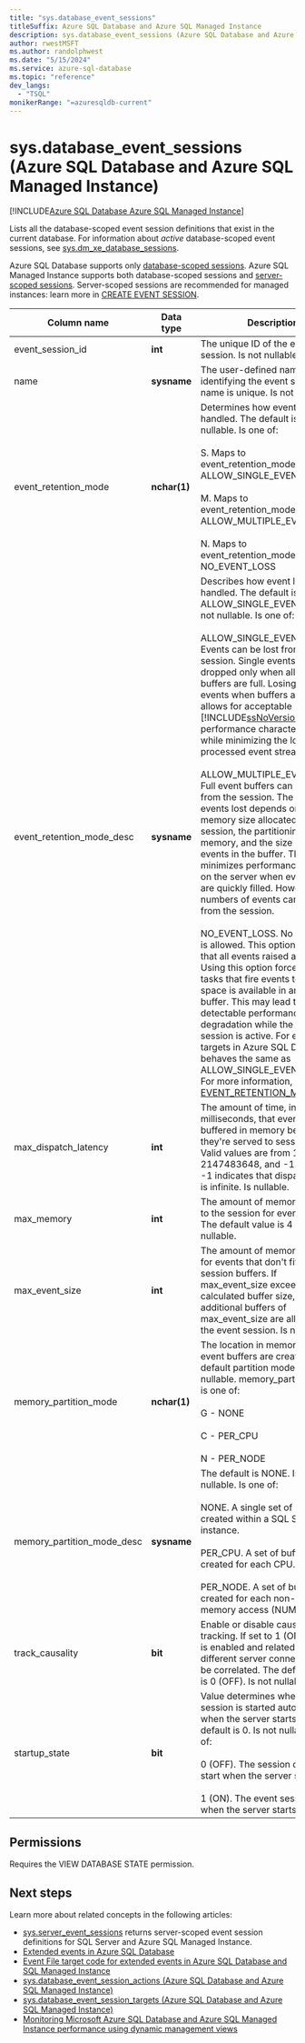 ```yaml
---
title: "sys.database_event_sessions"
titleSuffix: Azure SQL Database and Azure SQL Managed Instance
description: sys.database_event_sessions (Azure SQL Database and Azure SQL Managed Instance)
author: rwestMSFT
ms.author: randolphwest
ms.date: "5/15/2024"
ms.service: azure-sql-database
ms.topic: "reference"
dev_langs:
  - "TSQL"
monikerRange: "=azuresqldb-current"
---
```

# sys.database_event_sessions (Azure SQL Database and Azure SQL Managed Instance)
[!INCLUDE[Azure SQL Database Azure SQL Managed Instance](../../includes/applies-to-version/asdb-asdbmi.md)]

Lists all the database-scoped event session definitions that exist in the current database. For information about *active* database-scoped event sessions, see [sys.dm_xe_database_sessions](../system-dynamic-management-views/sys-dm-xe-database-sessions-azure-sql-database.md).

Azure SQL Database supports only [database-scoped sessions](/azure/azure-sql/database/xevent-db-diff-from-svr). Azure SQL Managed Instance supports both database-scoped sessions and [server-scoped sessions](../extended-events/extended-events.md). Server-scoped sessions are recommended for managed instances: learn more in [CREATE EVENT SESSION](../../t-sql/statements/create-event-session-transact-sql.md#code-examples-can-differ-for-azure-sql-database-and-sql-managed-instance).
  
|Column name|Data type|Description|  
|-----------------|---------------|-----------------|  
|event_session_id|**int**|The unique ID of the event session. Is not nullable.|  
|name|**sysname**|The user-defined name for identifying the event session. name is unique. Is not nullable.|  
|event_retention_mode|**nchar(1)**|Determines how event loss is handled. The default is S. Is not nullable. Is one of:<br /><br /> S. Maps to event_retention_mode_desc = ALLOW_SINGLE_EVENT_LOSS<br /><br /> M. Maps to event_retention_mode_desc = ALLOW_MULTIPLE_EVENT_LOSS<br /><br /> N. Maps to event_retention_mode_desc = NO_EVENT_LOSS|  
|event_retention_mode_desc|**sysname**|Describes how event loss is handled. The default is ALLOW_SINGLE_EVENT_LOSS. Is not nullable. Is one of:<br /><br /> ALLOW_SINGLE_EVENT_LOSS. Events can be lost from the session. Single events are dropped only when all event buffers are full. Losing single events when buffers are full allows for acceptable [!INCLUDE[ssNoVersion](../../includes/ssnoversion-md.md)] performance characteristics, while minimizing the loss in the processed event stream.<br /><br /> ALLOW_MULTIPLE_EVENT_LOSS. Full event buffers can be lost from the session. The number of events lost depends on the memory size allocated to the session, the partitioning of the memory, and the size of the events in the buffer. This option minimizes performance impact on the server when event buffers are quickly filled. However, large numbers of events can be lost from the session.<br /><br /> NO_EVENT_LOSS. No event loss is allowed. This option ensures that all events raised are retained. Using this option forces all the tasks that fire events to wait until space is available in an event buffer. This may lead to detectable performance degradation while the event session is active. For event file targets in Azure SQL Database, behaves the same as ALLOW_SINGLE_EVENT_LOSS. For more information, see [EVENT_RETENTION_MODE](../../t-sql/statements/create-event-session-transact-sql.md#event_retention_mode---allow_single_event_loss--allow_multiple_event_loss--no_event_loss-).|  
|max_dispatch_latency|**int**|The amount of time, in milliseconds, that events are buffered in memory before they're served to session targets. Valid values are from 1 to 2147483648, and -1. A value of -1 indicates that dispatch latency is infinite. Is nullable.|  
|max_memory|**int**|The amount of memory allocated to the session for event buffering. The default value is 4 MB. Is nullable.|  
|max_event_size|**int**|The amount of memory set aside for events that don't fit in event session buffers. If max_event_size exceeds the calculated buffer size, two additional buffers of max_event_size are allocated to the event session. Is nullable.|  
|memory_partition_mode|**nchar(1)**|The location in memory where event buffers are created. The default partition mode is G. Is not nullable. memory_partition_mode is one of:<br /><br /> G - NONE<br /><br /> C - PER_CPU<br /><br /> N - PER_NODE|  
|memory_partition_mode_desc|**sysname**|The default is NONE. Is not nullable. Is one of:<br /><br /> NONE. A single set of buffers are created within a SQL Server instance.<br /><br /> PER_CPU. A set of buffers is created for each CPU.<br /><br /> PER_NODE. A set of buffers is created for each non-uniform memory access (NUMA) node.|  
|track_causality|**bit**|Enable or disable causality tracking. If set to 1 (ON), tracking is enabled and related events on different server connections can be correlated. The default setting is 0 (OFF). Is not nullable.|  
|startup_state|**bit**|Value determines whether or not session is started automatically when the server starts. The default is 0. Is not nullable. Is one of:<br /><br /> 0 (OFF). The session doesn't start when the server starts.<br /><br /> 1 (ON). The event session starts when the server starts.|  
  
## Permissions  

Requires the VIEW DATABASE STATE permission.  

## Next steps

Learn more about related concepts in the following articles:

- [sys.server_event_sessions](sys-server-event-sessions-transact-sql.md) returns server-scoped event session definitions for SQL Server and Azure SQL Managed Instance.
- [Extended events in Azure SQL Database](/azure/azure-sql/database/xevent-db-diff-from-svr)
- [Event File target code for extended events in Azure SQL Database and SQL Managed Instance](/azure/azure-sql/database/xevent-code-event-file)
- [sys.database_event_session_actions (Azure SQL Database and Azure SQL Managed Instance)](sys-database-event-session-actions-azure-sql-database.md)
- [sys.database_event_session_targets (Azure SQL Database and Azure SQL Managed Instance)](sys-database-event-session-targets-azure-sql-database.md)
- [Monitoring Microsoft Azure SQL Database and Azure SQL Managed Instance performance using dynamic management views](/azure/azure-sql/database/monitoring-with-dmvs)
